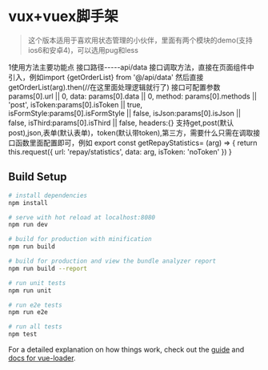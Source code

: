 # vux+vuex脚手架

>这个版本适用于喜欢用状态管理的小伙伴，里面有两个模块的demo(支持ios6和安卓4)，可以选用pug和less

1使用方法主要功能点
接口路径-----api/data
接口调取方法，直接在页面组件中引入，例如import {getOrderList} from '@/api/data'
然后直接getOrderList(arg).then(//在这里面处理逻辑就行了)
接口可配置参数
    params[0].url || 0,
    data: params[0].data || 0,
    method: params[0].methods || 'post',
    isToken:params[0].isToken || true,
    isFormStyle:params[0].isFormStyle || false,
    isJson:params[0].isJson || false,
    isThird:params[0].isThird || false,
    headers:{}
    支持get,post(默认post),json,表单(默认表单)，token(默认带token),第三方，需要什么只需在调取接口函数里面配置即可，例如
   export const getRepayStatistics= (arg) => {
    return this.request({
        url: 'repay/statistics',
        data: arg,
        isToken: 'noToken'
    })
}
    


## Build Setup

``` bash
# install dependencies
npm install

# serve with hot reload at localhost:8080
npm run dev

# build for production with minification
npm run build

# build for production and view the bundle analyzer report
npm run build --report

# run unit tests
npm run unit

# run e2e tests
npm run e2e

# run all tests
npm test
```

For a detailed explanation on how things work, check out the [guide](http://vuejs-templates.github.io/webpack/) and [docs for vue-loader](http://vuejs.github.io/vue-loader).
